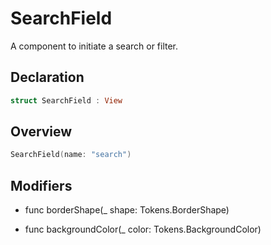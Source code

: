 # SearchField

A component to initiate a search or filter.

## Declaration

```swift
struct SearchField : View
```

## Overview

```swift
SearchField(name: "search")
```

## Modifiers

- func borderShape(_ shape: Tokens.BorderShape)

- func backgroundColor(_ color: Tokens.BackgroundColor)
